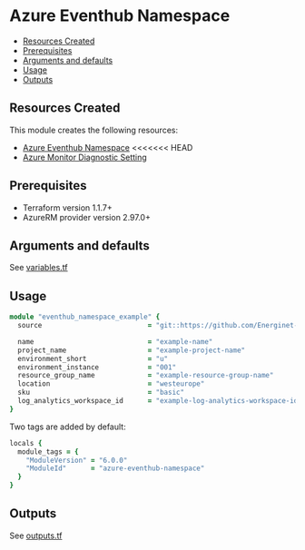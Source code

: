 # Azure Eventhub Namespace

- [Resources Created](#resources-created)
- [Prerequisites](#prerequisites)
- [Arguments and defaults](#arguments-and-defaults)
- [Usage](#usage)
- [Outputs](#outputs)

## Resources Created

This module creates the following resources:

- [Azure Eventhub Namespace](https://registry.terraform.io/providers/hashicorp/azurerm/latest/docs/resources/eventhub_namespace)
<<<<<<< HEAD
- [Azure Monitor Diagnostic Setting](https://registry.terraform.io/providers/hashicorp/azurerm/latest/docs/resources/monitor_diagnostic_setting)

## Prerequisites

- Terraform version 1.1.7+
- AzureRM provider version 2.97.0+

## Arguments and defaults

See [variables.tf](./variables.tf)

## Usage

```ruby
module "eventhub_namespace_example" {
  source                          = "git::https://github.com/Energinet-DataHub/geh-terraform-modules.git//azure/eventhub-namespace?ref=6.0.0"

  name                            = "example-name"
  project_name                    = "example-project-name"
  environment_short               = "u"
  environment_instance            = "001"
  resource_group_name             = "example-resource-group-name"
  location                        = "westeurope"
  sku                             = "basic"
  log_analytics_workspace_id      = "example-log-analytics-workspace-id"
}
```

Two tags are added by default:

```ruby
locals {
  module_tags = {
    "ModuleVersion" = "6.0.0"
    "ModuleId"      = "azure-eventhub-namespace"
  }
}
```

## Outputs

See [outputs.tf](./outputs.tf)
